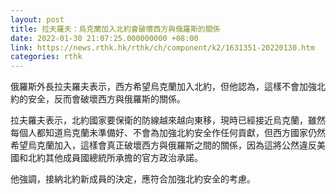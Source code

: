 ```yaml
---
layout: post
title: 拉夫羅夫：烏克蘭加入北約會破壞西方與俄羅斯的關係
date: 2022-01-30 21:07:25.000000000 +08:00
link: https://news.rthk.hk/rthk/ch/component/k2/1631351-20220130.htm
categories: rthk
---
```


俄羅斯外長拉夫羅夫表示，西方希望烏克蘭加入北約，但他認為，這樣不會加強北約的安全，反而會破壞西方與俄羅斯的關係。

拉夫羅夫表示，北約國家要保衛的防線越來越向東移，現時已經接近烏克蘭，雖然每個人都知道烏克蘭未準備好、不會為加強北約安全作任何貢獻，但西方國家仍然希望烏克蘭加入，這樣會真正破壞西方與俄羅斯之間的關係，因為這將公然違反美國和北約其他成員國總統所承擔的官方政治承諾。

他強調，接納北約新成員的決定，應符合加強北約安全的考慮。
